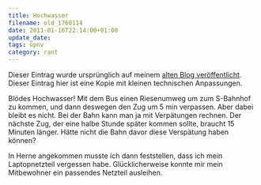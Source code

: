 ```yaml
---
title: Hochwasser
filename: old_1760114
date: 2011-01-16T22:14:00+01:00
update_date:
tags: öpnv
category: rant
---
```

Dieser Eintrag wurde ursprünglich auf meinem [alten Blog veröffentlicht](https://stu.blogger.de/stories/1760114/). Dieser Eintrag hier ist eine Kopie mit kleinen technischen Anpassungen.

Blödes Hochwasser! Mit dem Bus einen Riesenumweg um zum S-Bahnhof zu kommen, und dann deswegen den Zug um 5 min verpassen. Aber dabei bleibt es nicht. Bei der Bahn kann man ja mit Verpätungen rechnen. Der nächste Zug, der eine halbe Stunde später kommen sollte, braucht 15 Minuten länger. Hätte nicht die Bahn davor diese Verspätung haben können?

In Herne angekommen musste ich dann feststellen, dass ich mein Laptopnetzteil vergessen habe. Glücklicherweise konnte mir mein Mitbewohner ein passendes Netzteil ausleihen.

